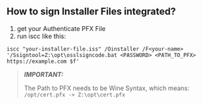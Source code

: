 ## How to sign Installer Files integrated?

1. get your Authenticate PFX File
2. run iscc like this:
```
iscc "your-installer-file.iss" /Oinstaller /F<your-name> '/Ssigntool=Z:\opt\osslsigncode.bat <PASSWORD> <PATH_TO_PFX> https://example.com $f'
```

> **_IMPORTANT:_**
> 
> The Path to PFX needs to be Wine Syntax, which means:
> `/opt/cert.pfx -> Z:\opt\cert.pfx`